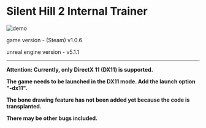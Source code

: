 # Silent Hill 2 Internal Trainer

![demo](assets/images/demo.png)

game version - (Steam) v1.0.6

unreal engine version - v5.1.1

---

**Attention: Currently, only DirectX 11 (DX11) is supported.**

**The game needs to be launched in the DX11 mode. Add the launch option "-dx11".**

**The bone drawing feature has not been added yet because the code is transplanted.**

**There may be other bugs included.**
